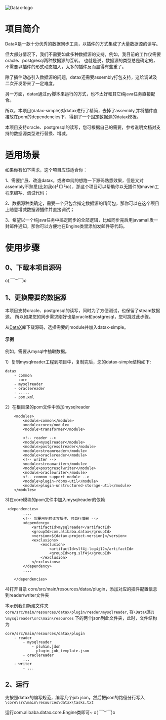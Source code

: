 ![Datax-logo](https://github.com/alibaba/DataX/blob/master/images/DataX-logo.jpg)

# 项目简介

DataX是一款十分优秀的数据同步工具，以插件的方式集成了大量数据源的读写。

但大部分情况下，我们不需要如此多种数据源的支持，例如，我目前的工作仅需要oracle、postgresql两种数据源的互转。
也就是说，数据源的类型总是确定的，不需要以插件的形式动态加入，太多的插件反而显得有些重了。

除了插件动态引入数据源的问题，datax还需要assembly打包支持，这给调试及二次开发带来了一定难度。

另一方面，datax通过py脚本来运行的方式，也不太好和其它纯java任务直接配合。

所以，本项目(datax-simple)对datax进行了精简，去掉了assembly,并将插件直接放在pom的dependencies下，得到了一个固定数据源的datax模板。

本项目支持oracle、postgresql的读写，您可根据自己的需要，参考说明文档对支持的数据源类型进行替换、增减。

# 适用场景

如果你有如下需求，这个项目应该适合你：

1、需要扩展、改造datax，或者单纯的想跑一下源码熟悉效果，但是又对assembly不熟悉(比如我o(╯□╰)o），那这个项目可以帮助你以无插件的maven工程来编写、调试代码；

2、数据源种类确定，需要一个只包含指定数据源的精简包，那你可以在这个项目上随意增减数据源插件并直接调试；

3、希望以一个纯java任务中搞定同步的全部逻辑，比如同步完后用javamail发一封邮件通知，那你可以方便地在Engine类里添加发邮件等代码。



# 使用步骤

## 0、下载本项目源码

o(*￣︶￣*)o

## 1、更换需要的数据源
本项目支持oracle、postgresql的读写，同时为了方便测试，也保留了steam数据源。
所以如果您的同步需求刚好也是oracle和postgresql，您可跳过此步骤。

从[DataX](https://github.com/alibaba/DataX)库下载源码，选择需要的module并加入datax-simple。

#### 示例
例如，需要从mysql中抽取数据。

1）复制mysqlreader工程到项目中，复制完后，您的datax-simple结构如下:

```
datax
    - common
    - core
    - mysqlreader
    - oraclereader
    - .....
    - pom.xml
```

2）在根目录的pom文件中添加mysqlreader

```
    <modules>
        <module>common</module>
        <module>core</module>
        <module>transformer</module>

        <!-- reader -->
        <module>mysqlreader</module>
        <module>postgresqlreader</module>
        <module>streamreader</module>
        <module>oraclereader</module>
        <!-- writer -->
        <module>streamwriter</module>
        <module>postgresqlwriter</module>
        <module>oraclewriter</module>
        <!-- common support module -->
        <module>plugin-rdbms-util</module>
        <module>plugin-unstructured-storage-util</module>
    </modules>

```

3)在core模块的pom文件中加入mysqlreader的依赖
```
 <dependencies>
        ....
        <!-- 需要用到的读写插件、可自行增删 -->
        <dependency>
            <artifactId>mysqlreader</artifactId>
            <groupId>com.alibaba.datax</groupId>
            <version>${datax-project-version}</version>
            <exclusions>
                <exclusion>
                    <artifactId>slf4j-log4j12</artifactId>
                    <groupId>org.slf4j</groupId>
                </exclusion>
            </exclusions>
        </dependency>
        ....

    </dependencies>
```
4)打开目录 core/src/main/resources/datax/plugin，添加对应的插件配置信息到reader/writer文件夹

本示例我们新建文件夹``core/src/main/resources/datax/plugin/reader/mysqlreader``,
将``\DataX源码\mysqlreader\src\main\resources``
下的两个json到此文件夹，此时，文件结构为
```
core/src/main/resources/datax/plugin
    - reader
        - mysqlreader
            - pluhin.jdon
            - plugin_job_template.json
        - oraclereader
        ...
    - writer
        - ...
```

## 2、运行
先按照datax的编写规范，编写几个job json，然后把json的路径分行写入
``\core\src\main\resources\datax\tasks.txt``

运行com.alibaba.datax.core.Engine类即可~
o(*￣︶￣*)o
